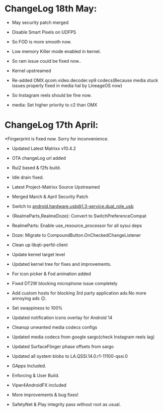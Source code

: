 # ChangeLog 18th May:

* May security patch merged

* Disable Smart Pixels on UDFPS

* So FOD is more smooth now.

* Low memory Killer mode enabled in kernel.

* So ram issue could be fixed now..

* Kernel upstreamed

* Re-added OMX.qcom.video.decoder.vp9 codecs(Because media stuck issues properly fixed in media hal by LineageOS now)

* So Instagram reels should be fine now.

* media: Set higher priority to c2 than OMX

# ChangeLog 17th April:

*Fingerprint is fixed now. Sorry for inconvenience.

* Updated Latest Matrixx v10.4.2

* OTA changeLog url added

* Rui2 based & f2fs build.

* Idle drain fixed.

* Latest Project-Matrixx Source Upstreamed

* Merged March & April Security Patch

* Switch to android.hardware.usb@1.3-service.dual_role_usb

* {RealmeParts,RealmeDoze}: Convert to SwitchPreferenceCompat

* RealmeParts: Enable use_resource_processor for all sysui deps

* Doze: Migrate to CompoundButton.OnCheckedChangeListener

* Clean up libqti-perfd-client

* Update kernel target level

* Updated kernel tree for fixes and improvements.

* For icon picker & Fod animation added

* Fixed DT2W blocking microphone issue completely

* Add custom hosts for blocking 3rd party application ads.No more annoying ads 😐.

* Set swappiness to 100%

* Updated notification icons overlay for Android 14

* Cleanup unwanted media codecs configs

* Updated media codecs from google sargo(check Instagram reels lag)

* Updated SurfaceFlinger phase offsets from sargo

* Updated all system blobs to LA.QSSI.14.0.r1-11100-qssi.0

* GApps Included.

* Enforcing & User Build.

* Viper4AndroidFX included

* More improvements & bug fixes!

* SafetyNet & Play integrity pass without root as usual.
